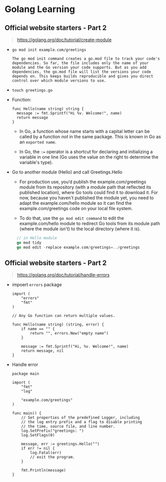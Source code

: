 # Golang Learning

## Official website starters - Part 2

> https://golang.org/doc/tutorial/create-module

* `go mod init example.com/greetings`
  ```
  The go mod init command creates a go.mod file to track your code's dependencies. So far, the file includes only the name of your module and the Go version your code supports. But as you add dependencies, the go.mod file will list the versions your code depends on. This keeps builds reproducible and gives you direct control over which module versions to use.
  ```

* `touch greetings.go`

* Function:

  ```
  func Hello(name string) string {
    message := fmt.Sprintf("Hi %v. Welcome!", name)
    return message
  }

  ```

    * In Go, a function whose name starts with a capital letter can be called by a function _not_ in the same package. This is known in Go as an `exported name`.

    * In Go, the `:=` operator is a shortcut for declaring and initializing a variable in one line (Go uses the value on the right to determine the variable's type).

* Go to another module (Hello) and call Greetings.Hello
    - For production use, you’d publish the example.com/greetings module from its repository (with a module path that reflected its published location), where Go tools could find it to download it. For now, because you haven't published the module yet, you need to adapt the example.com/hello module so it can find the example.com/greetings code on your local file system.

    - To do that, use the `go mod edit command` to edit the example.com/hello module to redirect Go tools from its module path (where the module isn't) to the local directory (where it is).

    ```go
      // in Hello module
      go mod tidy
      go mod edit -replace example.com/greetings=../greetings
    ```
## Official website starters - Part 2

> https://golang.org/doc/tutorial/handle-errors

* impoert `errors` package

  ```
  import (
      "errors"
      "fmt"
  )

  // Any Go function can return multiple values.

  func Hello(name string) (string, error) {
      if name == "" {
          return "", errors.New("empty name")
      }

      message := fmt.Sprintf("Hi, %v. Welcome!", name)
      return message, nil
  }
  ```

* Handle error

  ```
  package main

  import (
      "fmt"
      "log"

      "example.com/greetings"
  )

  func main() {
      // Set properties of the predefined Logger, including
      // the log entry prefix and a flag to disable printing
      // the time, source file, and line number.
      log.SetPrefix("greetings: ")
      log.SetFlags(0)

      message, err := greetings.Hello("")
      if err != nil {
          log.Fatal(err)
          // exit the program.
      }

      fmt.Println(message)
  }
  ```